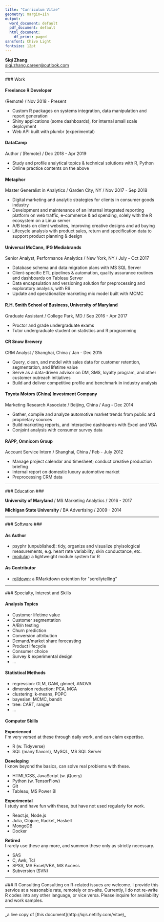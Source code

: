 ```yaml
---
title: "Curriculum Vitae"
geometry: margin=1in
output:
  word_document: default
  pdf_document: default
  html_document:
    df_print: paged
sansfont: Chivo Light
fontsize: 12pt
---
```


**Siqi Zhang**  
siqi.zhang.career@outlook.com

    
<hr/>    
### Work

#### Freelance R Developer
(Remote) / Nov 2018 - Present

- Custom R packages on systems integration, data manipulation and report generation
- Shiny applications (some dashboards), for internal small scale deployment
- Web API built with plumbr (experimental)
    
    
#### DataCamp
Author / (Remote) / Dec 2018 - Apr 2019

- Study and profile analytical topics & technical solutions with R, Python
- Online practice contents on the above
   
      
#### Metaphor 
Master Generalist in Analytics / Garden City, NY / Nov 2017 - Sep 2018  

- Digital marketing and analytic strategies for clients in consumer goods industry
- Development and maintenance of an internal integrated reporting platform on web traffic, e-commerce & ad spending, solely with the R ecosystem on a Linux server
- A/B tests on client websites, improving creative designs and ad buying
- Lifecycle analysis with product sales, return and specification data to support product planning & design

    
    
#### Universal McCann, IPG Mediabrands 	
Senior Analyst, Performance Analytics / New York, NY / July - Oct 2017

- Database schema and data migration plans with MS SQL Server
- Client-specific ETL pipelines & automation, quality assurance routines and dashboards on Tableau Server
- Data encapsulation and versioning solution for preprocessing and exploratory analysis, with R6
- Update and operationalize marketing mix model built with MCMC 
    
    
#### R.H. Smith School of Business, University of Maryland
Graduate Assistant / College Park, MD / Sep 2016 - Apr 2017

- Proctor and grade undergraduate exams
- Tutor undergraduate student on statistics and R programming
    
    
#### CR Snow Brewery
CRM Analyst / Shanghai, China / Jan - Dec 2015

- Query, clean, and model with sales data for customer retention, segmentation, and lifetime value
- Serve as a data-driven advisor on DM, SMS, loyalty program, and other customer outreach initiatives
- Build and deliver competitive profile and benchmark in industry analysis

    
    
#### Toyota Motors (China) Investment Company
Marketing Research Associate / Beijing, China / Aug - Dec 2014

- Gather, compile and analyze automotive market trends from public and proprietary sources
- Build marketing reports, and interactive dashboards with Excel and VBA
- Conjoint analysis with consumer survey data

    
    
#### RAPP, Omnicom Group   
Account Service Intern / Shanghai, China / Feb - July 2012

- Manage project calendar and timesheet; conduct creative production briefing
- Internal report on domestic luxury automotive market
- Preprocessing CRM data
    
    
<hr/>
### Education ###

**University of Maryland** / MS Marketing Analytics / 2016 - 2017

**Michigan State University** / BA Advertising / 2009 - 2014    
    
<hr/>
### Software ###

#### As Author ####
- psyphr (unpublished): tidy, organize and visualize phyisological measurements, e.g. heart rate variability, skin conductance, etc.
- [modular](https://github.com/iqis/modular): a lightweight module system for R


#### As Contributor ####
- [rolldown](https://cran.r-project.org/web/packages/rolldown/): a RMarkdown extention for "scrollytelling" 


<hr/>
### Specialty, Interest and Skills

    
#### Analysis Topics

- Customer lifetime value
- Customer segmentation
- A/B/n testing
- Churn prediction
- Conversion attribution
- Demand/market share forecasting
- Product lifecycle 
- Consumer choice
- Survey & experimental design
- ... 

#### Statistical Methods

- regression: GLM, GAM, glmnet, ANOVA
- dimension reduction: PCA, MCA
- clustering: k-means, POPC
- bayesian: MCMC, bandit
- tree: CART, ranger
- ...

#### Computer Skills

__Experienced__        
I'm very versed at these through daily work, and can claim expertise.

- R (w. Tidyverse)
- SQL (many flavors), MySQL, MS SQL Server

__Developing__    
I know beyond the basics, can solve real problems with these.

- HTML/CSS, JavaScript (w. jQuery)
- Python (w. TensorFlow)
- Git
- Tableau, MS Power BI

__Experimental__    
I study and have fun with these, but have not used regularly for work.

- React.js, Node.js
- Julia, Clojure, Racket, Haskell
- MongoDB
- Docker

__Retired__   
I rarely use these any more, and summon these only as strictly necessary.

- SAS
- C, Awk, Tcl
- SPSS, MS Excel/VBA, MS Access
- Subversion (SVN)

<hr/>
### R Consulting
Consulting on R-related issues are welcome. I provide this service at a reasonable rate, remotely or on-site. Currently, I do not re-write R codes into any other language, or vice versa. Please inquire for availability and work samples. 
<hr/>
_a live copy of [this document](http://iqis.netlify.com/vitae)_
